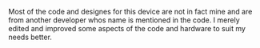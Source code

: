 Most of the code and designes for this device are not in fact mine and are from another developer whos name is mentioned in the code. I merely edited and improved some aspects of the code and hardware to suit my needs better.
